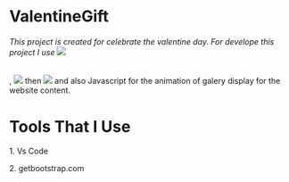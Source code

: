 # ValentineGift

###### This project is created for celebrate the valentine day. For develope this project I use ![](https://img.shields.io/badge/Code-HTML5-critical)
  , ![](https://img.shields.io/badge/Style-CSS3-blue) then ![](https://img.shields.io/badge/Style-Bootstrap-purple) and also Javascript for the animation of galery display 
  for the website content. 

# Tools That I Use
<p>1. Vs Code</p>
<p>2. getbootstrap.com</p>
